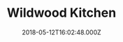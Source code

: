 ---
date: 2018-05-12T16:02:48.000Z
title: Wildwood Kitchen
latitude: 52.47837493083886
longitude: -0.9218748843253382
category: checkin
---